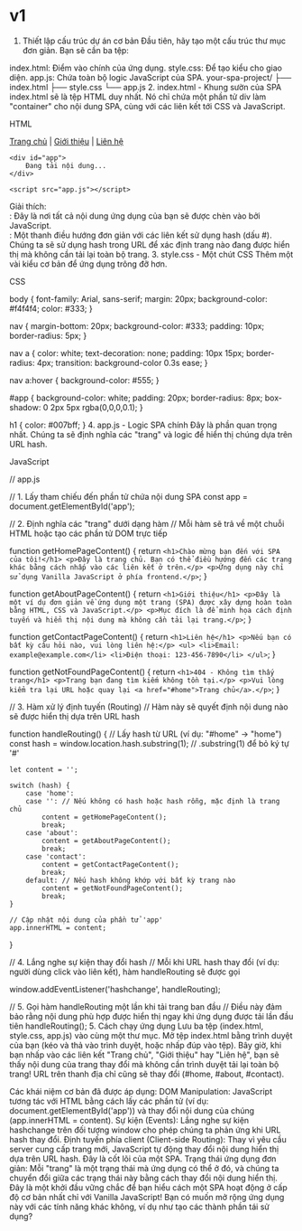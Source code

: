 # v1

1. Thiết lập cấu trúc dự án cơ bản
Đầu tiên, hãy tạo một cấu trúc thư mục đơn giản. Bạn sẽ cần ba tệp:

index.html: Điểm vào chính của ứng dụng.
style.css: Để tạo kiểu cho giao diện.
app.js: Chứa toàn bộ logic JavaScript của SPA.
your-spa-project/
├── index.html
├── style.css
└── app.js
2. index.html - Khung sườn của SPA
index.html sẽ là tệp HTML duy nhất. Nó chỉ chứa một phần tử div làm "container" cho nội dung SPA, cùng với các liên kết tới CSS và JavaScript.

HTML

<!DOCTYPE html>
<html lang="en">
<head>
    <meta charset="UTF-8">
    <meta name="viewport" content="width=device-width, initial-scale=1.0">
    <title>Vanilla JS SPA</title>
    <link rel="stylesheet" href="style.css">
</head>
<body>
    <nav>
        <a href="#home">Trang chủ</a> |
        <a href="#about">Giới thiệu</a> |
        <a href="#contact">Liên hệ</a>
    </nav>

    <div id="app">
        Đang tải nội dung...
    </div>

    <script src="app.js"></script>
</body>
</html>
Giải thích:

<div id="app">: Đây là nơi tất cả nội dung ứng dụng của bạn sẽ được chèn vào bởi JavaScript.
<nav>: Một thanh điều hướng đơn giản với các liên kết sử dụng hash (dấu #). Chúng ta sẽ sử dụng hash trong URL để xác định trang nào đang được hiển thị mà không cần tải lại toàn bộ trang.
3. style.css - Một chút CSS
Thêm một vài kiểu cơ bản để ứng dụng trông đỡ hơn.

CSS

body {
    font-family: Arial, sans-serif;
    margin: 20px;
    background-color: #f4f4f4;
    color: #333;
}

nav {
    margin-bottom: 20px;
    background-color: #333;
    padding: 10px;
    border-radius: 5px;
}

nav a {
    color: white;
    text-decoration: none;
    padding: 10px 15px;
    border-radius: 4px;
    transition: background-color 0.3s ease;
}

nav a:hover {
    background-color: #555;
}

#app {
    background-color: white;
    padding: 20px;
    border-radius: 8px;
    box-shadow: 0 2px 5px rgba(0,0,0,0.1);
}

h1 {
    color: #007bff;
}
4. app.js - Logic SPA chính
Đây là phần quan trọng nhất. Chúng ta sẽ định nghĩa các "trang" và logic để hiển thị chúng dựa trên URL hash.

JavaScript

// app.js

// 1. Lấy tham chiếu đến phần tử chứa nội dung SPA
const app = document.getElementById('app');

// 2. Định nghĩa các "trang" dưới dạng hàm
// Mỗi hàm sẽ trả về một chuỗi HTML hoặc tạo các phần tử DOM trực tiếp

function getHomePageContent() {
    return `
        <h1>Chào mừng bạn đến với SPA của tôi!</h1>
        <p>Đây là trang chủ. Bạn có thể điều hướng đến các trang khác bằng cách nhấp vào các liên kết ở trên.</p>
        <p>Ứng dụng này chỉ sử dụng Vanilla JavaScript ở phía frontend.</p>
    `;
}

function getAboutPageContent() {
    return `
        <h1>Giới thiệu</h1>
        <p>Đây là một ví dụ đơn giản về ứng dụng một trang (SPA) được xây dựng hoàn toàn bằng HTML, CSS và JavaScript.</p>
        <p>Mục đích là để minh họa cách định tuyến và hiển thị nội dung mà không cần tải lại trang.</p>
    `;
}

function getContactPageContent() {
    return `
        <h1>Liên hệ</h1>
        <p>Nếu bạn có bất kỳ câu hỏi nào, vui lòng liên hệ:</p>
        <ul>
            <li>Email: example@example.com</li>
            <li>Điện thoại: 123-456-7890</li>
        </ul>
    `;
}

function getNotFoundPageContent() {
    return `
        <h1>404 - Không tìm thấy trang</h1>
        <p>Trang bạn đang tìm kiếm không tồn tại.</p>
        <p>Vui lòng kiểm tra lại URL hoặc quay lại <a href="#home">Trang chủ</a>.</p>
    `;
}

// 3. Hàm xử lý định tuyến (Routing)
// Hàm này sẽ quyết định nội dung nào sẽ được hiển thị dựa trên URL hash

function handleRouting() {
    // Lấy hash từ URL (ví dụ: "#home" -> "home")
    const hash = window.location.hash.substring(1); // .substring(1) để bỏ ký tự '#'

    let content = '';

    switch (hash) {
        case 'home':
        case '': // Nếu không có hash hoặc hash rỗng, mặc định là trang chủ
            content = getHomePageContent();
            break;
        case 'about':
            content = getAboutPageContent();
            break;
        case 'contact':
            content = getContactPageContent();
            break;
        default: // Nếu hash không khớp với bất kỳ trang nào
            content = getNotFoundPageContent();
            break;
    }

    // Cập nhật nội dung của phần tử 'app'
    app.innerHTML = content;
}

// 4. Lắng nghe sự kiện thay đổi hash
// Mỗi khi URL hash thay đổi (ví dụ: người dùng click vào liên kết), hàm handleRouting sẽ được gọi

window.addEventListener('hashchange', handleRouting);

// 5. Gọi hàm handleRouting một lần khi tải trang ban đầu
// Điều này đảm bảo rằng nội dung phù hợp được hiển thị ngay khi ứng dụng được tải lần đầu tiên
handleRouting();
5. Cách chạy ứng dụng
Lưu ba tệp (index.html, style.css, app.js) vào cùng một thư mục.
Mở tệp index.html bằng trình duyệt của bạn (kéo và thả vào trình duyệt, hoặc nhấp đúp vào tệp).
Bây giờ, khi bạn nhấp vào các liên kết "Trang chủ", "Giới thiệu" hay "Liên hệ", bạn sẽ thấy nội dung của trang thay đổi mà không cần trình duyệt tải lại toàn bộ trang! URL trên thanh địa chỉ cũng sẽ thay đổi (#home, #about, #contact).

Các khái niệm cơ bản đã được áp dụng:
DOM Manipulation: JavaScript tương tác với HTML bằng cách lấy các phần tử (ví dụ: document.getElementById('app')) và thay đổi nội dung của chúng (app.innerHTML = content).
Sự kiện (Events): Lắng nghe sự kiện hashchange trên đối tượng window cho phép chúng ta phản ứng khi URL hash thay đổi.
Định tuyến phía client (Client-side Routing): Thay vì yêu cầu server cung cấp trang mới, JavaScript tự động thay đổi nội dung hiển thị dựa trên URL hash. Đây là cốt lõi của một SPA.
Trạng thái ứng dụng đơn giản: Mỗi "trang" là một trạng thái mà ứng dụng có thể ở đó, và chúng ta chuyển đổi giữa các trạng thái này bằng cách thay đổi nội dung hiển thị.
Đây là một khởi đầu vững chắc để bạn hiểu cách một SPA hoạt động ở cấp độ cơ bản nhất chỉ với Vanilla JavaScript! Bạn có muốn mở rộng ứng dụng này với các tính năng khác không, ví dụ như tạo các thành phần tái sử dụng?